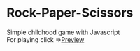 # Rock-Paper-Scissors
Simple childhood game with Javascript<br>
For playing click =><a href="https://raghavaggarwal2308.github.io/Rock-Paper-Scissors/">Preview</a>
